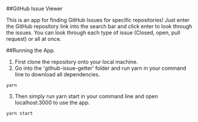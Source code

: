 ##GitHub Issue Viewer

This is an app for finding GitHub Issues for specific repositories! Just enter the GitHub repository link into the search bar and click enter to look through the issues. You can look through each type of issue (Closed, open, pull request) or all at once.

##Running the App.

1. First clone the repository onto your local machine.
2. Go into the 'github-issue-getter' folder and run yarn in your command line to download all dependencies.

```
yarn

```

3. Then simply run yarn start in your command line and open localhost:3000 to use the app.

```
yarn start
```
